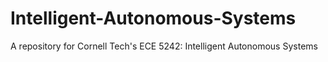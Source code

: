 # Intelligent-Autonomous-Systems
A repository for Cornell Tech's ECE 5242: Intelligent Autonomous Systems
